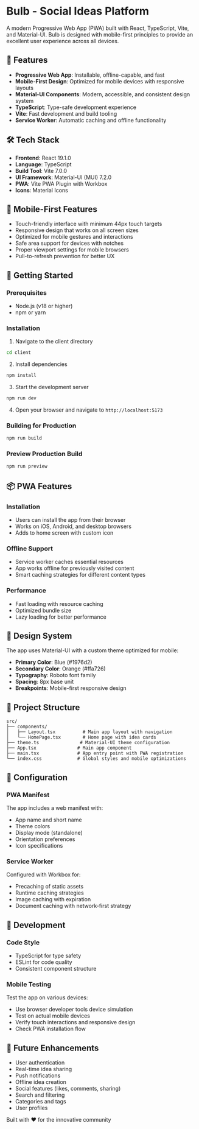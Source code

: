 # Bulb - Social Ideas Platform

A modern Progressive Web App (PWA) built with React, TypeScript, Vite, and Material-UI. Bulb is designed with mobile-first principles to provide an excellent user experience across all devices.

## 🚀 Features

- **Progressive Web App**: Installable, offline-capable, and fast
- **Mobile-First Design**: Optimized for mobile devices with responsive layouts
- **Material-UI Components**: Modern, accessible, and consistent design system
- **TypeScript**: Type-safe development experience
- **Vite**: Fast development and build tooling
- **Service Worker**: Automatic caching and offline functionality

## 🛠️ Tech Stack

- **Frontend**: React 19.1.0
- **Language**: TypeScript
- **Build Tool**: Vite 7.0.0
- **UI Framework**: Material-UI (MUI) 7.2.0
- **PWA**: Vite PWA Plugin with Workbox
- **Icons**: Material Icons

## 📱 Mobile-First Features

- Touch-friendly interface with minimum 44px touch targets
- Responsive design that works on all screen sizes
- Optimized for mobile gestures and interactions
- Safe area support for devices with notches
- Proper viewport settings for mobile browsers
- Pull-to-refresh prevention for better UX

## 🚀 Getting Started

### Prerequisites

- Node.js (v18 or higher)
- npm or yarn

### Installation

1. Navigate to the client directory
```bash
cd client
```

2. Install dependencies
```bash
npm install
```

3. Start the development server
```bash
npm run dev
```

4. Open your browser and navigate to `http://localhost:5173`

### Building for Production

```bash
npm run build
```

### Preview Production Build

```bash
npm run preview
```

## 📦 PWA Features

### Installation
- Users can install the app from their browser
- Works on iOS, Android, and desktop browsers
- Adds to home screen with custom icon

### Offline Support
- Service worker caches essential resources
- App works offline for previously visited content
- Smart caching strategies for different content types

### Performance
- Fast loading with resource caching
- Optimized bundle size
- Lazy loading for better performance

## 🎨 Design System

The app uses Material-UI with a custom theme optimized for mobile:

- **Primary Color**: Blue (#1976d2)
- **Secondary Color**: Orange (#ffa726)
- **Typography**: Roboto font family
- **Spacing**: 8px base unit
- **Breakpoints**: Mobile-first responsive design

## 📁 Project Structure

```
src/
├── components/
│   ├── Layout.tsx          # Main app layout with navigation
│   └── HomePage.tsx        # Home page with idea cards
├── theme.ts               # Material-UI theme configuration
├── App.tsx               # Main app component
├── main.tsx              # App entry point with PWA registration
└── index.css             # Global styles and mobile optimizations
```

## 🔧 Configuration

### PWA Manifest
The app includes a web manifest with:
- App name and short name
- Theme colors
- Display mode (standalone)
- Orientation preferences
- Icon specifications

### Service Worker
Configured with Workbox for:
- Precaching of static assets
- Runtime caching strategies
- Image caching with expiration
- Document caching with network-first strategy

## 🚧 Development

### Code Style
- TypeScript for type safety
- ESLint for code quality
- Consistent component structure

### Mobile Testing
Test the app on various devices:
- Use browser developer tools device simulation
- Test on actual mobile devices
- Verify touch interactions and responsive design
- Check PWA installation flow

## 🔮 Future Enhancements

- User authentication
- Real-time idea sharing
- Push notifications
- Offline idea creation
- Social features (likes, comments, sharing)
- Search and filtering
- Categories and tags
- User profiles

Built with ❤️ for the innovative community
